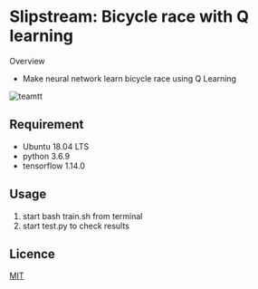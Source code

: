 Slipstream: Bicycle race with Q learning
====

Overview

- Make neural network learn bicycle race using Q Learning

![teamtt](https://user-images.githubusercontent.com/49105882/112695102-dac5d880-8ec6-11eb-8c43-3e183d364236.gif)

## Requirement

- Ubuntu 18.04 LTS
- python 3.6.9
- tensorflow 1.14.0

## Usage

1. start bash train.sh from terminal
1. start test.py to check results

## Licence

[MIT](https://github.com/tcnksm/tool/blob/master/LICENCE)